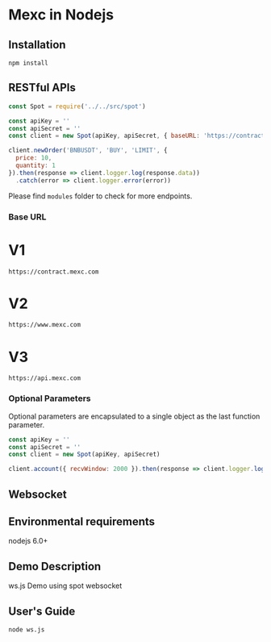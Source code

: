 # Mexc in Nodejs

## Installation

```
npm install 
```

## RESTful APIs

```javascript
const Spot = require('../../src/spot')

const apiKey = ''
const apiSecret = ''
const client = new Spot(apiKey, apiSecret, { baseURL: 'https://contract.mexc.com' })

client.newOrder('BNBUSDT', 'BUY', 'LIMIT', {
  price: 10,
  quantity: 1 
}).then(response => client.logger.log(response.data))
  .catch(error => client.logger.error(error))

```

Please find `modules` folder to check for more endpoints.


### Base URL
# V1
`https://contract.mexc.com`
# V2
`https://www.mexc.com`
# V3
`https://api.mexc.com`

### Optional Parameters

Optional parameters are encapsulated to a single object as the last function parameter.

```javascript
const apiKey = ''
const apiSecret = ''
const client = new Spot(apiKey, apiSecret)

client.account({ recvWindow: 2000 }).then(response => client.logger.log(response.data))

```

## Websocket
## Environmental requirements
nodejs 6.0+

## Demo Description
ws.js
Demo using spot websocket

## User's Guide
```
node ws.js
```